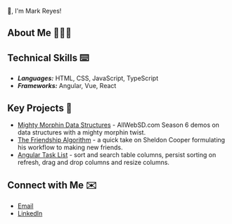 👋, I'm Mark Reyes!

## About Me 👨🏾‍💻


## Technical Skills ⌨️
* ***Languages:*** HTML, CSS, JavaScript, TypeScript
* ***Frameworks:*** Angular, Vue, React

## Key Projects 📓
* [Mighty Morphin Data Structures](https://github.com/marklreyes/mighty-morphin-data-structures) - AllWebSD.com Season 6 demos on data structures with a mighty morphin twist.
* [The Friendship Algorithm](https://github.com/marklreyes/The-Friendship-Algorithm) - a quick take on Sheldon Cooper formulating his workflow to making new friends.
* [Angular Task List](https://github.com/marklreyes/angular-tasklist-ng9) - sort and search table columns, persist sorting on refresh, drag and drop columns and resize columns.

## Connect with Me ✉️
* [Email](mailto:mr@marklreyes.com)
* [LinkedIn](https://www.linkedin.com/in/marklreyes)



<!--
**marklreyes/marklreyes** is a ✨ _special_ ✨ repository because its `README.md` (this file) appears on your GitHub profile.

Here are some ideas to get you started:

- 🔭 I’m currently working on ...
- 🌱 I’m currently learning ...
- 👯 I’m looking to collaborate on ...
- 🤔 I’m looking for help with ...
- 💬 Ask me about ...
- 📫 How to reach me: ...
- 😄 Pronouns: ...
- ⚡ Fun fact: ...
-->

